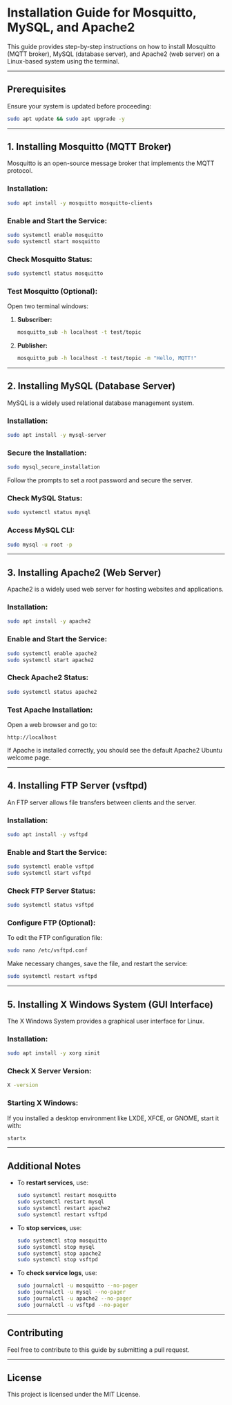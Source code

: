 # Installation Guide for Mosquitto, MySQL, and Apache2

This guide provides step-by-step instructions on how to install Mosquitto (MQTT broker), MySQL (database server), and Apache2 (web server) on a Linux-based system using the terminal.

---

## **Prerequisites**
Ensure your system is updated before proceeding:
```sh
sudo apt update && sudo apt upgrade -y
```

---

## **1. Installing Mosquitto (MQTT Broker)**
Mosquitto is an open-source message broker that implements the MQTT protocol.

### **Installation:**
```sh
sudo apt install -y mosquitto mosquitto-clients
```

### **Enable and Start the Service:**
```sh
sudo systemctl enable mosquitto
sudo systemctl start mosquitto
```

### **Check Mosquitto Status:**
```sh
sudo systemctl status mosquitto
```

### **Test Mosquitto (Optional):**
Open two terminal windows:
1. **Subscriber:**
   ```sh
   mosquitto_sub -h localhost -t test/topic
   ```
2. **Publisher:**
   ```sh
   mosquitto_pub -h localhost -t test/topic -m "Hello, MQTT!"
   ```

---

## **2. Installing MySQL (Database Server)**
MySQL is a widely used relational database management system.

### **Installation:**
```sh
sudo apt install -y mysql-server
```

### **Secure the Installation:**
```sh
sudo mysql_secure_installation
```
Follow the prompts to set a root password and secure the server.

### **Check MySQL Status:**
```sh
sudo systemctl status mysql
```

### **Access MySQL CLI:**
```sh
sudo mysql -u root -p
```

---

## **3. Installing Apache2 (Web Server)**
Apache2 is a widely used web server for hosting websites and applications.

### **Installation:**
```sh
sudo apt install -y apache2
```

### **Enable and Start the Service:**
```sh
sudo systemctl enable apache2
sudo systemctl start apache2
```

### **Check Apache2 Status:**
```sh
sudo systemctl status apache2
```

### **Test Apache Installation:**
Open a web browser and go to:
```
http://localhost
```
If Apache is installed correctly, you should see the default Apache2 Ubuntu welcome page.

---

## **4. Installing FTP Server (vsftpd)**
An FTP server allows file transfers between clients and the server.

### **Installation:**
```sh
sudo apt install -y vsftpd
```

### **Enable and Start the Service:**
```sh
sudo systemctl enable vsftpd
sudo systemctl start vsftpd
```

### **Check FTP Server Status:**
```sh
sudo systemctl status vsftpd
```

### **Configure FTP (Optional):**
To edit the FTP configuration file:
```sh
sudo nano /etc/vsftpd.conf
```
Make necessary changes, save the file, and restart the service:
```sh
sudo systemctl restart vsftpd
```

---

## **5. Installing X Windows System (GUI Interface)**
The X Windows System provides a graphical user interface for Linux.

### **Installation:**
```sh
sudo apt install -y xorg xinit
```

### **Check X Server Version:**
```sh
X -version
```

### **Starting X Windows:**
If you installed a desktop environment like LXDE, XFCE, or GNOME, start it with:
```sh
startx
```

---

## **Additional Notes**
- To **restart services**, use:
  ```sh
  sudo systemctl restart mosquitto
  sudo systemctl restart mysql
  sudo systemctl restart apache2
  sudo systemctl restart vsftpd
  ```
- To **stop services**, use:
  ```sh
  sudo systemctl stop mosquitto
  sudo systemctl stop mysql
  sudo systemctl stop apache2
  sudo systemctl stop vsftpd
  ```
- To **check service logs**, use:
  ```sh
  sudo journalctl -u mosquitto --no-pager
  sudo journalctl -u mysql --no-pager
  sudo journalctl -u apache2 --no-pager
  sudo journalctl -u vsftpd --no-pager
  ```

---

## **Contributing**
Feel free to contribute to this guide by submitting a pull request.

---

## **License**
This project is licensed under the MIT License.
